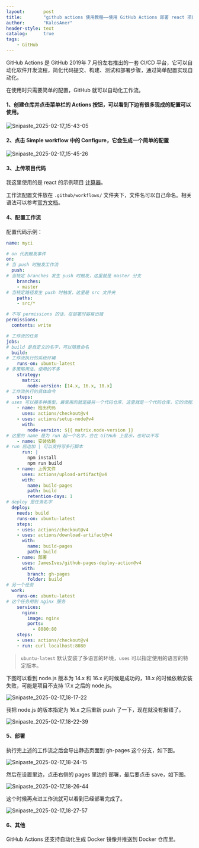 ```yaml
---
layout:       post
title:        "github actions 使用教程——使用 GitHub Actions 部署 react 项目到 GitHub Pages 上"
author:       "KalosAner"
header-style: text
catalog:      true
tags:
    - GitHub
---
```




GitHub Actions 是 GitHub 2019年 7 月份左右推出的一套 CI/CD 平台，它可以自动化软件开发流程，简化代码提交、构建、测试和部署步骤，通过简单配置实现自动化。

在使用时只需要简单的配置，GitHub 就可以自动化工作流。

#### 1、创建仓库并点击菜单栏的 Actions 按钮，可以看到下边有很多现成的配置可以使用。

![Snipaste_2025-02-17_15-43-05](\img\in-post\Snipaste_2025-02-17_15-43-05.png)

#### 2、点击 Simple workflow 中的 Configure，它会生成一个简单的配置

![Snipaste_2025-02-17_15-45-26](\img\in-post\Snipaste_2025-02-17_15-45-26.png)

#### 3、上传项目代码

我这里使用的是 react 的示例项目 [计算器](https://github.com/KalosAner/KalosAner.github.io/blob/master/resource/example/calculator-master.zip)。

工作流配置文件放在 `.github/workflows/` 文件夹下，文件名可以自己命名。相关语法可以参考[官方文档](https://docs.github.com/en/actions/writing-workflows/workflow-syntax-for-github-actions)。

#### 4、配置工作流

配置代码示例：

```yaml
name: myci

# on 代表触发事件
on:
# 当 push 时触发工作流
  push:
# 当特定 branches 发生 push 时触发，这里就是 master 分支
    branches:
    - master
# 当特定路径发生 push 时触发，这里是 src 文件夹
    paths:
    - src/*

# 不写 permissions 的话，在部署时容易出错
permissions:
  contents: write

# 工作流的任务
jobs:
# build 是自定义的名字，可以随意命名
  build:
# 工作流执行的系统环境
    runs-on: ubuntu-latest
# 多策略用法，使用的不多
    strategy:
      matrix:
        node-version: [14.x, 16.x, 18.x]
# 工作流执行的具体命令
    steps:
# uses 可以接多种类型，最常用的就是接另一个代码仓库，这里就是一个代码仓库，它的流程就是下载我仓库的代码
    - name: 检出代码
      uses: actions/checkout@v4
    - uses: actions/setup-node@v4
      with:
        node-version: ${{ matrix.node-version }}
# 这里的 name 是为 run 起一个名字，会在 GitHub 上显示，也可以不写
    - name: 安装依赖
# run 后边加 | 可以支持写多行脚本
      run: |
        npm install
        npm run build
    - name: 上传文件
      uses: actions/upload-artifact@v4
      with: 
        name: build-pages
        path: build
        retention-days: 1
# deploy 是任务名字
  deploy:
    needs: build
    runs-on: ubuntu-latest
    steps:
    - uses: actions/checkout@v4
    - uses: actions/download-artifact@v4
      with:
        name: build-pages
        path: build
    - name: 部署
      uses: JamesIves/github-pages-deploy-action@v4
      with:
        branch: gh-pages
        folder: build
# 另一个任务
  work:
    runs-on: ubuntu-latest
# 这个任务用到 nginx 服务
    services:
      nginx:
        image: nginx
        ports:
          - 8080:80
    steps:
    - uses: actions/checkout@v4
    - run: curl localhost:8080
```

> `ubuntu-latest` 默认安装了多语言的环境，`uses` 可以指定使用的语言的特定版本。

下图可以看到 node.js 版本为 14.x 和 16.x 的时候是成功的，18.x 的时候依赖安装失败，可能是项目不支持 17.x 之后的 node.js。

![Snipaste_2025-02-17_18-17-22](\img\in-post\Snipaste_2025-02-17_18-17-22.png)

我把 node.js 的版本指定为 16.x 之后重新 push 了一下，现在就没有报错了。

![Snipaste_2025-02-17_18-22-39](\img\in-post\Snipaste_2025-02-17_18-22-39.png)

#### 5、部署

执行完上述的工作流之后会导出静态页面到 gh-pages 这个分支，如下图。

![Snipaste_2025-02-17_18-24-15](\img\in-post\Snipaste_2025-02-17_18-24-15.png)

然后在设置里边，点击右侧的 pages 里边的 部署，最后要点击 save，如下图。

![Snipaste_2025-02-17_18-26-44](\img\in-post\Snipaste_2025-02-17_18-26-44.png)

这个时候再点进工作流就可以看到已经部署完成了。

![Snipaste_2025-02-17_18-27-57](\img\in-post\Snipaste_2025-02-17_18-27-57.png)

#### 6、其他

GitHub Actions 还支持自动化生成 Docker 镜像并推送到 Docker 仓库里。
